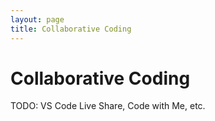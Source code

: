 ```yaml
---
layout: page
title: Collaborative Coding
---
```


Collaborative Coding
====================

TODO: VS Code Live Share, Code with Me, etc.